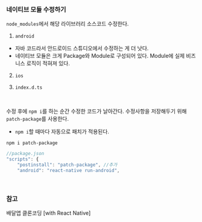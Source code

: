 ### 네이티브 모듈 수정하기 

`node_modules`에서 해당 라이브러리 소스코드 수정한다. 
1. `android`
- 자바 코드라서 안드로이드 스튜디오에서 수정하는 게 더 낫다.
- 네이티브 모듈은 크게 Package와 Module로 구성되어 있다. Module에 실제 비즈니스 로직이 적혀져 있다. 

2. `ios`

3. `index.d.ts`

<br>

수정 후에 `npm i`를 하는 순간 수정한 코드가 날아간다. 수정사항을 저장해두기 위해 `patch-package`를 사용한다. 
- `npm i`할 때마다 자동으로 패치가 적용된다. 

```
npm i patch-package
```

```javascript
//package.json
"scripts": {
	"postinstall": "patch-package", //추가
	"android": "react-native run-android",
```

<br>

### 참고

배달앱 클론코딩 [with React Native]
